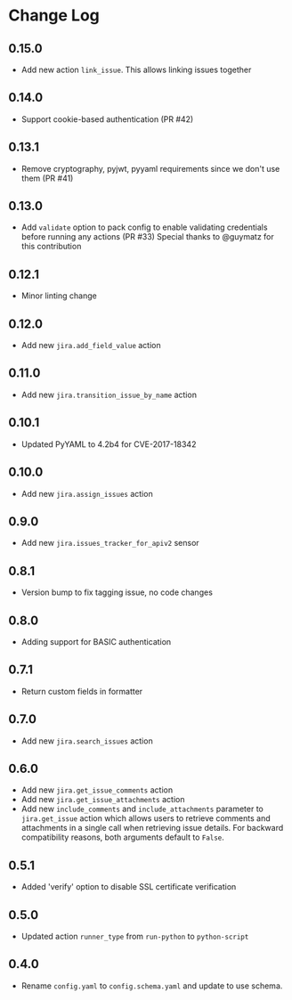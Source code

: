 # Change Log

## 0.15.0

- Add new action `link_issue`.  This allows linking issues together

## 0.14.0

- Support cookie-based authentication (PR #42)

## 0.13.1

- Remove cryptography, pyjwt, pyyaml requirements since we don't use them (PR #41)

## 0.13.0

- Add ``validate`` option to pack config to enable validating credentials
  before running any actions (PR #33)
  Special thanks to @guymatz for this contribution

## 0.12.1

- Minor linting change

## 0.12.0

- Add new ``jira.add_field_value`` action

## 0.11.0

- Add new ``jira.transition_issue_by_name`` action

## 0.10.1

- Updated PyYAML to 4.2b4 for CVE-2017-18342

## 0.10.0

- Add new ``jira.assign_issues`` action

## 0.9.0

- Add new ``jira.issues_tracker_for_apiv2`` sensor

## 0.8.1

- Version bump to fix tagging issue, no code changes

## 0.8.0

- Adding support for BASIC authentication

## 0.7.1

- Return custom fields in formatter

## 0.7.0

- Add new ``jira.search_issues`` action

## 0.6.0

- Add new ``jira.get_issue_comments`` action
- Add new ``jira.get_issue_attachments`` action
- Add new ``include_comments`` and ``include_attachments`` parameter to
  ``jira.get_issue`` action which allows users to retrieve comments and
  attachments in a single call when retrieving issue details. For backward
  compatibility reasons, both arguments default to ``False``.

## 0.5.1

- Added 'verify' option to disable SSL certificate verification

## 0.5.0

- Updated action `runner_type` from `run-python` to `python-script`

## 0.4.0

- Rename `config.yaml` to `config.schema.yaml` and update to use schema.
